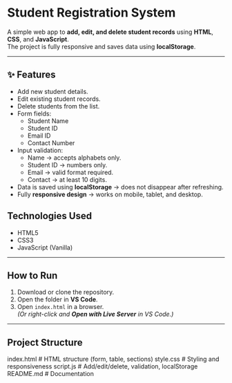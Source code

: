 # Student Registration System

A simple web app to **add, edit, and delete student records** using **HTML**, **CSS**, and **JavaScript**.  
The project is fully responsive and saves data using **localStorage**.

---

## ✨ Features

- Add new student details.
- Edit existing student records.
- Delete students from the list.
- Form fields:
  - Student Name
  - Student ID
  - Email ID
  - Contact Number
- Input validation:
  - Name → accepts alphabets only.
  - Student ID → numbers only.
  - Email → valid format required.
  - Contact → at least 10 digits.
- Data is saved using **localStorage** → does not disappear after refreshing.
- Fully **responsive design** → works on mobile, tablet, and desktop.


##  Technologies Used
- HTML5  
- CSS3  
- JavaScript (Vanilla)

---

## How to Run
1. Download or clone the repository.
2. Open the folder in **VS Code**.
3. Open `index.html` in a browser.  
   *(Or right-click and **Open with Live Server** in VS Code.)*

---

## Project Structure
index.html # HTML structure (form, table, sections)
style.css # Styling and responsiveness
script.js # Add/edit/delete, validation, localStorage
 README.md # Documentation